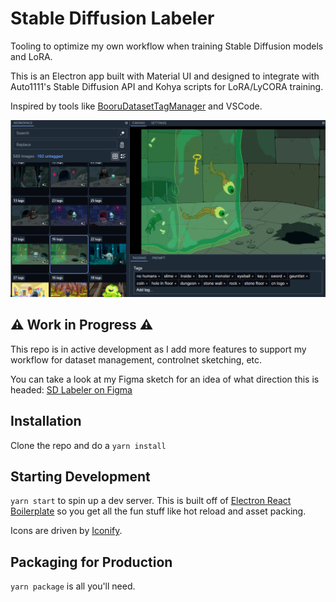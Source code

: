 
# Stable Diffusion Labeler

Tooling to optimize my own workflow when training Stable Diffusion models and LoRA.

This is an Electron app built with Material UI and designed to integrate with Auto1111's Stable Diffusion API and Kohya scripts for LoRA/LyCORA training.

Inspired by tools like [BooruDatasetTagManager](https://github.com/starik222/BooruDatasetTagManager) and VSCode.

<img src="./docs/tagging_example.png" alt="Image of the tagging workspace" />

## ⚠ Work in Progress ⚠

This repo is in active development as I add more features to support my workflow for dataset management, controlnet sketching, etc.

You can take a look at my Figma sketch for an idea of what direction this is headed: [SD Labeler on Figma](https://www.figma.com/file/mBfIF1P9wFC8kjBMZJ6HX6/SD-Labeler?type=design&node-id=0%3A1&mode=design&t=VtsHXogDSxcLOzrO-1)

## Installation

Clone the repo and do a `yarn install`

## Starting Development

`yarn start` to spin up a dev server. This is built off of [Electron React Boilerplate](https://electron-react-boilerplate.js.org/) so you get all the fun stuff like hot reload and asset packing.

Icons are driven by [Iconify](https://icon-sets.iconify.design/).

## Packaging for Production

```yarn package``` is all you'll need.
